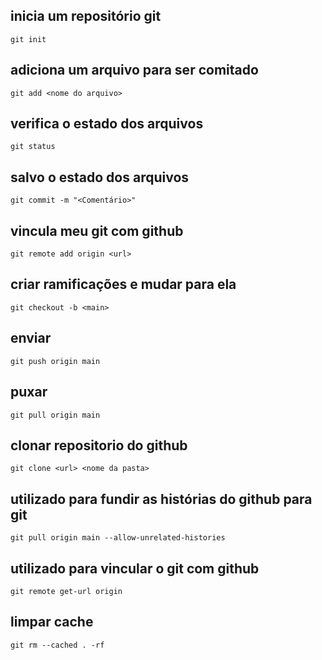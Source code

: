 
## inicia um repositório git
```
git init
```

## adiciona um arquivo para ser comitado
```
git add <nome do arquivo>
```

## verifica o estado dos arquivos
```
git status
```

## salvo o estado dos arquivos
```
git commit -m "<Comentário>" 
```

## vincula meu git com github
```
git remote add origin <url> 
```

## criar ramificações e mudar para ela
```
git checkout -b <main> 
```

## enviar
```
git push origin main 
```

## puxar
```
git pull origin main 
```

## clonar repositorio do github
```
git clone <url> <nome da pasta>
```

## utilizado para fundir as histórias do github para git
```
git pull origin main --allow-unrelated-histories
```

## utilizado para vincular o git com github
```
git remote get-url origin
```

## limpar cache
```
git rm --cached . -rf
```
